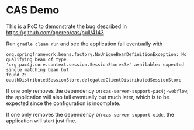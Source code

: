 # CAS Demo

This is a PoC to demonstrate the bug described in https://github.com/apereo/cas/pull/4143

Run ``gradle clean run`` and see the application fail eventually with 

    org.springframework.beans.factory.NoUniqueBeanDefinitionException: No qualifying bean of type 
    'org.pac4j.core.context.session.SessionStore<?>' available: expected single matching bean but 
    found 2: oauthDistributedSessionStore,delegatedClientDistributedSessionStore

If one only removes the dependency on `cas-server-support-pac4j-webflow`, the application will also 
fail eventually but much later, which is to be expected since the configuration is incomplete.

If one only removes the dependency on `cas-server-support-oidc`, the application will start just 
fine.